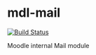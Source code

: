 mdl-mail
========
[![Build Status](https://travis-ci.org/WesternOKState/mdl-mail.svg?branch=MOODLE_30_DEV)](https://travis-ci.org/WesternOKState/mdl-mail)


Moodle internal Mail module

